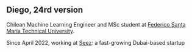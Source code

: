 ## Diego, 24rd version

Chilean Machine Learning Engineer and MSc student at [Federico Santa Maria Technical University](https://usm.cl/).

Since April 2022, working at [Seez](seez.dk): a fast-growing Dubai-based startup

